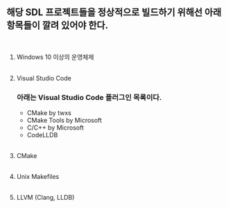 ## 해당 SDL 프로젝트들을 정상적으로 빌드하기 위해선 아래 항목들이 깔려 있어야 한다.  
&nbsp;  

1. Windows 10 이상의 운영체제  
&nbsp;  

2. Visual Studio Code  
    ### 아래는 Visual Studio Code 플러그인 목록이다.  
    * CMake by twxs
    * CMake Tools by Microsoft
    * C/C++ by Microsoft
    * CodeLLDB  
&nbsp;  

3. CMake  
&nbsp;  

4. Unix Makefiles  
&nbsp;  

5. LLVM (Clang, LLDB)  
